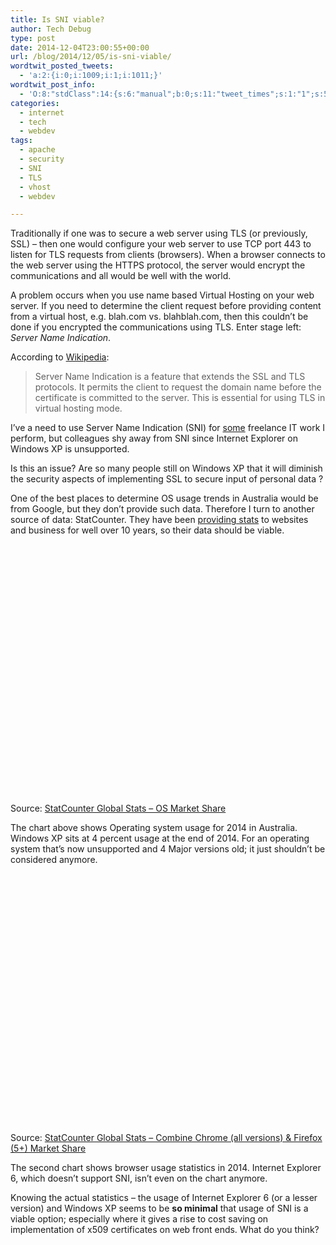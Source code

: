 ```yaml
---
title: Is SNI viable?
author: Tech Debug
type: post
date: 2014-12-04T23:00:55+00:00
url: /blog/2014/12/05/is-sni-viable/
wordtwit_posted_tweets:
  - 'a:2:{i:0;i:1009;i:1;i:1011;}'
wordtwit_post_info:
  - 'O:8:"stdClass":14:{s:6:"manual";b:0;s:11:"tweet_times";s:1:"1";s:5:"delay";s:1:"0";s:7:"enabled";s:1:"1";s:10:"separation";i:60;s:7:"version";s:5:"3.0.4";s:6:"status";i:2;s:6:"result";a:0:{}s:13:"tweet_counter";i:3;s:13:"tweet_log_ids";a:2:{i:0;i:1009;i:1;i:1011;}s:9:"hash_tags";a:5:{i:0;s:3:"SNI";i:1;s:7:"hosting";i:2;s:6:"apache";i:3;s:6:"webdev";i:4;s:3:"TLS";}s:8:"accounts";a:1:{i:0;s:9:"techdebug";}s:4:"text";s:80:"Is SNI viable? by @lantrix - http://bit.ly/m2F54Q #SNI #hosting #apache #webdev ";s:14:"tweet_template";b:0;}'
categories:
  - internet
  - tech
  - webdev
tags:
  - apache
  - security
  - SNI
  - TLS
  - vhost
  - webdev

---
```

Traditionally if one was to secure a web server using TLS (or previously, SSL) &#8211; then one would configure your web server to use TCP port 443 to listen for TLS requests from clients (browsers). When a browser connects to the web server using the HTTPS protocol, the server would encrypt the communications and all would be well with the world.

A problem occurs when you use name based Virtual Hosting on your web server. If you need to determine the client request before providing content from a virtual host, e.g. blah.com vs. blahblah.com, then this couldn&#8217;t be done if you encrypted the communications using TLS. Enter stage left: _Server Name Indication_.

According to [Wikipedia][1]:

> Server Name Indication is a feature that extends the SSL and TLS protocols. It permits the client to request the domain name before the certificate is committed to the server. This is essential for using TLS in virtual hosting mode.

I&#8217;ve a need to use Server Name Indication (SNI) for [some][2] freelance IT work I perform, but colleagues shy away from SNI since Internet Explorer on Windows XP is unsupported.

Is this an issue? Are so many people still on Windows XP that it will diminish the security aspects of implementing SSL to secure input of personal data ?

One of the best places to determine OS usage trends in Australia would be from Google, but they don&#8217;t provide such data. Therefore I turn to another source of data: StatCounter. They have been [providing stats][3] to websites and business for well over 10 years, so their data should be viable.

<div id="desktop-os-AU-monthly-201401-201412" style="width: 600px; height: 400px;">
</div>

<!-- You may change the values of width and height above to resize the chart -->

Source: [StatCounter Global Stats &#8211; OS Market Share][4]

  
The chart above shows Operating system usage for 2014 in Australia. Windows XP sits at 4 percent usage at the end of 2014. For an operating system that&#8217;s now unsupported and 4 Major versions old; it just shouldn&#8217;t be considered anymore.

<div id="desktop-browser_version_partially_combined-AU-daily-20140101-20141201" style="width: 600px; height: 400px;">
</div>

<!-- You may change the values of width and height above to resize the chart -->

Source: [StatCounter Global Stats &#8211; Combine Chrome (all versions) & Firefox (5+) Market Share][5]



The second chart shows browser usage statistics in 2014. Internet Explorer 6, which doesn&#8217;t support SNI, isn&#8217;t even on the chart anymore.

Knowing the actual statistics &#8211; the usage of Internet Explorer 6 (or a lesser version) and Windows XP seems to be **so minimal** that usage of SNI is a viable option; especially where it gives a rise to cost saving on implementation of x509 certificates on web front ends. What do you think?

 [1]: http://en.wikipedia.org/wiki/Server_Name_Indication
 [2]: http://alphapress.com.au
 [3]: http://statcounter.com/about/
 [4]: http://gs.statcounter.com/#desktop-os-AU-monthly-201401-201412
 [5]: http://gs.statcounter.com/#desktop-browser_version_partially_combined-AU-daily-20140101-20141201